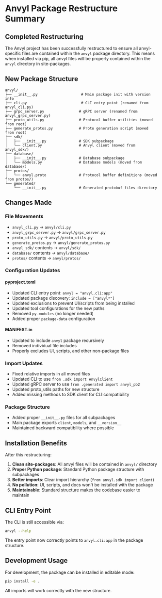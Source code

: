 # Anvyl Package Restructure Summary

## Completed Restructuring

The Anvyl project has been successfully restructured to ensure all anvyl-specific files are contained within the `anvyl` package directory. This means when installed via pip, all anvyl files will be properly contained within the `anvyl` directory in site-packages.

## New Package Structure

```
anvyl/
├── __init__.py                    # Main package init with version info
├── cli.py                         # CLI entry point (renamed from anvyl_cli.py)
├── grpc_server.py                # gRPC server (renamed from anvyl_grpc_server.py)
├── proto_utils.py                # Protocol buffer utilities (moved from root)
├── generate_protos.py            # Proto generation script (moved from root)
├── sdk/
│   ├── __init__.py               # SDK subpackage
│   └── client.py                 # Anvyl client (moved from anvyl_sdk/)
├── database/
│   ├── __init__.py               # Database subpackage
│   └── models.py                 # Database models (moved from database/)
├── protos/
│   └── anvyl.proto               # Protocol buffer definitions (moved from protos/)
└── generated/
    └── __init__.py               # Generated protobuf files directory
```

## Changes Made

### File Movements
- `anvyl_cli.py` → `anvyl/cli.py`
- `anvyl_grpc_server.py` → `anvyl/grpc_server.py`
- `proto_utils.py` → `anvyl/proto_utils.py`
- `generate_protos.py` → `anvyl/generate_protos.py`
- `anvyl_sdk/` contents → `anvyl/sdk/`
- `database/` contents → `anvyl/database/`
- `protos/` contents → `anvyl/protos/`

### Configuration Updates

#### pyproject.toml
- Updated CLI entry point: `anvyl = "anvyl.cli:app"`
- Updated package discovery: `include = ["anvyl*"]`
- Updated exclusions to prevent UI/scripts from being installed
- Updated tool configurations for the new paths
- Removed `py-modules` (no longer needed)
- Added proper `package-data` configuration

#### MANIFEST.in
- Updated to include `anvyl` package recursively
- Removed individual file includes
- Properly excludes UI, scripts, and other non-package files

### Import Updates
- Fixed relative imports in all moved files
- Updated CLI to use `from .sdk import AnvylClient`
- Updated gRPC server to use `from .generated import anvyl_pb2`
- Updated proto_utils paths for new structure
- Added missing methods to SDK client for CLI compatibility

### Package Structure
- Added proper `__init__.py` files for all subpackages
- Main package exports `client`, `models`, and `__version__`
- Maintained backward compatibility where possible

## Installation Benefits

After this restructuring:

1. **Clean site-packages**: All anvyl files will be contained in `anvyl/` directory
2. **Proper Python package**: Standard Python package structure with subpackages
3. **Better imports**: Clear import hierarchy (`from anvyl.sdk import client`)
4. **No pollution**: UI, scripts, and docs won't be installed with the package
5. **Maintainable**: Standard structure makes the codebase easier to maintain

## CLI Entry Point

The CLI is still accessible via:
```bash
anvyl --help
```

The entry point now correctly points to `anvyl.cli:app` in the package structure.

## Development Usage

For development, the package can be installed in editable mode:
```bash
pip install -e .
```

All imports will work correctly with the new structure.